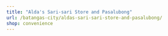 ```yaml
---
title: "Alda's Sari-sari Store and Pasalubong"
url: /batangas-city/aldas-sari-sari-store-and-pasalubong/
shop: convenience
---
```

